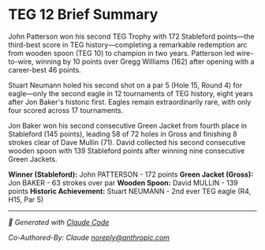# TEG 12 Brief Summary

John Patterson won his second TEG Trophy with 172 Stableford points—the third-best score in TEG history—completing a remarkable redemption arc from wooden spoon (TEG 10) to champion in two years. Patterson led wire-to-wire, winning by 10 points over Gregg Williams (162) after opening with a career-best 46 points.

Stuart Neumann holed his second shot on a par 5 (Hole 15, Round 4) for eagle—only the second eagle in 12 tournaments of TEG history, eight years after Jon Baker's historic first. Eagles remain extraordinarily rare, with only four scored across 17 tournaments.

Jon Baker won his second consecutive Green Jacket from fourth place in Stableford (145 points), leading 58 of 72 holes in Gross and finishing 8 strokes clear of Dave Mullin (71). David collected his second consecutive wooden spoon with 139 Stableford points after winning nine consecutive Green Jackets.

**Winner (Stableford):** John PATTERSON - 172 points
**Green Jacket (Gross):** Jon BAKER - 63 strokes over par
**Wooden Spoon:** David MULLIN - 139 points
**Historic Achievement:** Stuart NEUMANN - 2nd ever TEG eagle (R4, H15, Par 5)

---

*🤖 Generated with [Claude Code](https://claude.com/claude-code)*

*Co-Authored-By: Claude <noreply@anthropic.com>*
